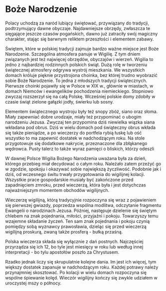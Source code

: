 # Boże Narodzenie
Polacy uchodzą za naród lubiący świętować, przywiązany do tradycji, podtrzymujący dawne obyczaje. Najdawniejsze obrzędy, zwłaszcza te sięgające jeszcze czasów pogańskich, dawno już zatraciły swój magiczny charakter, stając się barwnym reliktem przeszłości i elementem zabawy.

Świętem, które w polskiej tradycji zajmuje bardzo ważne miejsce jest Boże Narodzenie. Szczególna atmosfera panuje w Wigilię. Z tym dniem związanych jest też najwięcej obrzędów, obyczajów i wierzeń. Wigilia to jedno z najbardziej rodzinnych polskich świąt. Dużą rolę w tworzeniu świątecznej atmosfery odgrywa wystrój mieszkania. We wszystkich domach króluje pięknie przystrojona choinka, bez której trudno wyobrazić sobie Boże Narodzenie. To jedna z młodszych tradycji świątecznych. Pierwsze choinki pojawiły się w Polsce w XIX w., głównie w miastach, w domach Niemców i ewangelików pochodzenia niemieckiego. Stopniowo zwyczaj rozszerzył się na całą Polskę. Wcześniej polskie domy zdobiły w czasie świąt zielone gałązki jodły, świerku lub sosny.

Elementem świątecznego wystroju były też snopy zbóż, siano oraz słoma. Miały zapewniać dobre urodzaje, miały też przypominać o ubogim narodzeniu Jezusa. Zwyczaj ten przypomina dziś niewielka wiązka siana wkładana pod obrus. Dziś w wielu domach pod świąteczny obrus wkłada się także pieniądze, a po wieczerzy do portfela rybią łuskę lub ość wszystko to ma zapewnić dostatek w nadchodzącym roku. Na stole przygotowuje się dodatkowe nakrycie, przeznaczone dla zbłąkanego wędrowca. Pusty talerz to także wyraz pamięci o bliskich, którzy odeszli

W dawnej Polsce Wigilia Bożego Narodzenia uważana była za dzień, którego przebieg miał decydować o całym roku. Należało zatem przeżyć go w zgodzie, spokoju i okazywać sobie największą życzliwość. Podobnie jak i dziś, od wczesnego świtu trwały przygotowania do wigilijnej kolacji. Wszystkie prace gospodarskie musiały być zakończone przed zapadnięciem zmroku, przed wieczerzą, która była i jest dotychczas najważniejszym momentem obchodów wigilijnych.

Wieczerzę wigilijną, którą tradycyjnie rozpoczyna się wraz z pojawieniem się pierwszej gwiazdy, poprzedza wspólna modlitwa, odczytanie fragmentu Ewangelii o narodzinach Jezusa. Później, następuje dzielenie się świętym chlebem na znak pojednania, miłości, przyjaźni i pokoju. Towarzyszy temu wzajemne składanie życzeń. Ten sam znak pojednania i pokoju czynią pomiędzy sobą wyznawcy prawosławia, dzieląc się przed wieczerzą wigilijną proskurą, zwaną także prosferą - bułką przaśną.

Polska wieczerza składa się wyłącznie z dań postnych. Najczęściej przyrządza się ich 12, bo tyle jest miesięcy w roku lub według innej interpretacji - bo tylu apostołów poszło za Chrystusem.

Rzadko jednak liczy się skrupulatnie kolejne dania. Im jest ich więcej, tym większy dostatek zapanuje w nadchodzącym roku. Każdej potrawy należy przynajmniej skosztować. Po kolacji w wielu domach rozpoczyna się wspólne śpiewanie kolęd. Wieczór wigilijny kończy się zwykle udziałem w uroczystej mszy o północy.